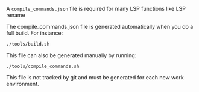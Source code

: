 A `compile_commands.json` file is required for many LSP functions like LSP rename

The compile_commands.json file is generated automatically when you do a full build. For instance:
```
./tools/build.sh
```

This file can also be generated manually by running:
```
./tools/compile_commands.sh
```

This file is not tracked by git and must be generated for each new work environment. 

